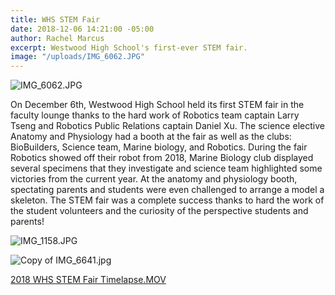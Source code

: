 ```yaml
---
title: WHS STEM Fair
date: 2018-12-06 14:21:00 -05:00
author: Rachel Marcus
excerpt: Westwood High School's first-ever STEM fair.
image: "/uploads/IMG_6062.JPG"
---
```


![IMG_6062.JPG](/uploads/IMG_6062.JPG)

On December 6th, Westwood High School held its first STEM fair in the faculty lounge thanks to the hard work of Robotics team captain Larry Tseng and Robotics Public Relations captain Daniel Xu. The science elective Anatomy and Physiology had a booth at the fair as well as the clubs: BioBuilders, Science team, Marine biology, and Robotics. During the fair Robotics showed off their robot from 2018, Marine Biology club displayed several specimens that they investigate and science team highlighted some victories from the current year. At the anatomy and physiology booth, spectating parents and students were even challenged to arrange a model a skeleton. The STEM fair was a complete success thanks to hard the work of the student volunteers and the curiosity of the perspective students and parents!

![IMG_1158.JPG](/uploads/IMG_1158.JPG)

![Copy of IMG_6641.jpg](/uploads/Copy%20of%20IMG_6641.jpg)

[2018 WHS STEM Fair Timelapse.MOV](/uploads/2018%20WHS%20STEM%20Fair%20Timelapse.MOV)